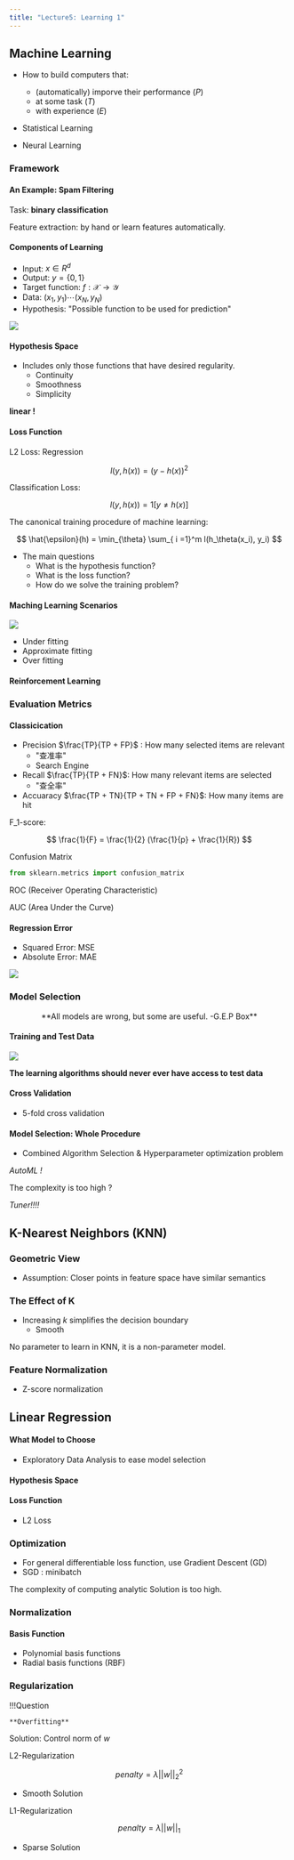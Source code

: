 ```yaml
---
title: "Lecture5: Learning 1"
---
```


## Machine Learning

- How to build computers that:
    - (automatically) imporve their performance ($P$)
    - at some task $(T)$
    - with experience $(E)$

- Statistical Learning
- Neural Learning

### Framework

#### An Example: Spam Filtering

Task: **binary classification**

Feature extraction: by hand or learn features automatically.

#### Components of Learning

- Input: $x \in R^d$
- Output: $y = \{0, 1\}$
- Target function: $f: \mathcal{X} \to \mathcal{Y}$
- Data: $(x_1,y_1) \cdots (x_N,y_N)$
- Hypothesis: "Possible function to be used for prediction"

![](source/5-1.png)

#### Hypothesis Space

- Includes only those functions that have desired regularity.
    - Continuity
    - Smoothness
    - Simplicity

**linear !**

#### Loss Function

L2 Loss: Regression

$$ l(y,h(x)) = (y - h(x))^2 $$

Classification Loss:

$$ l(y,h(x)) = 1[y \neq h(x)] $$

The canonical training procedure of machine learning:

$$ \hat{\epsilon}(h) = \min_{\theta} \sum_{ i =1}^m l(h_\theta(x_i), y_i) $$

- The main questions
    - What is the hypothesis function?
    - What is the loss function?
    - How do we solve the training problem?

#### Maching Learning Scenarios

![](source/5-2.png)
  
- Under fitting
- Approximate fitting
- Over fitting

#### Reinforcement Learning

### Evaluation Metrics

#### Classicication

- Precision $\frac{TP}{TP + FP}$ : How many selected items are relevant
    - "查准率"
    - Search Engine
- Recall $\frac{TP}{TP + FN}$: How many relevant items are selected
    - "查全率"
- Accuaracy $\frac{TP + TN}{TP + TN + FP + FN}$: How many items are hit

F_1-score:

$$ \frac{1}{F} = \frac{1}{2} (\frac{1}{p} + \frac{1}{R}) $$

Confusion Matrix

```py
from sklearn.metrics import confusion_matrix
```

ROC (Receiver Operating Characteristic)

AUC (Area Under the Curve)

#### Regression Error

- Squared Error: MSE
- Absolute Error: MAE

![](source/5-3.png)


### Model Selection

<center>
**All models are wrong, but some are useful.  -G.E.P Box**
</center>

#### Training and Test Data

![](source/5-4.png)

**The learning algorithms should never ever have access to test data**

#### Cross Validation

- 5-fold cross validation

#### Model Selection: Whole Procedure

- Combined Algorithm Selection & Hyperparameter optimization problem

*AutoML !*

The complexity is too high ?

*Tuner!!!!*

## K-Nearest Neighbors (KNN)

### Geometric View

- Assumption: Closer points in feature space have similar semantics

### The Effect of K

- Increasing $k$ simplifies the decision boundary
    - Smooth

No parameter to learn in KNN, it is a non-parameter model.

### Feature Normalization

- Z-score normalization

    
## Linear Regression


#### What Model to Choose

- Exploratory Data Analysis to ease model selection

#### Hypothesis Space

#### Loss Function

- L2 Loss


### Optimization

- For general differentiable loss function, use Gradient Descent (GD)
- SGD : minibatch

The complexity of computing analytic Solution is too high.

### Normalization

#### Basis Function

- Polynomial basis functions
- Radial basis functions (RBF)

### Regularization

!!!Question

    **Overfitting**

Solution: Control norm of $w$

L2-Regularization

$$ penalty = \lambda ||w||_2^2 $$

- Smooth Solution

L1-Regularization

$$ penalty = \lambda ||w||_1$$

- Sparse Solution

